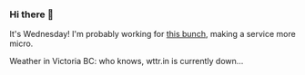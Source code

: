 ### Hi there :wave:

It's Wednesday! I'm probably working for [this bunch](https://github.com/kohofinancial), making a service more micro.

Weather in Victoria BC: who knows, wttr.in is currently down...
